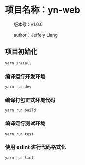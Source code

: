 # 项目名称：yn-web

&emsp;&emsp;版本号：v1.0.0

&emsp;&emsp;author：Jeffery Liang

## 项目初始化

```
yarn install
```

### 编译运行开发环境

```
yarn run dev
```

### 编译打包正式环境代码

```
yarn run build
```

### 编译运行测试环境

```
yarn run test
```

### 使用 eslint 进行代码格式化

```
yarn run lint
```
